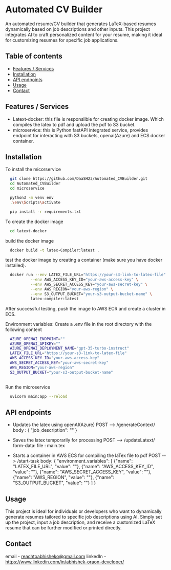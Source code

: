 # Automated CV Builder

An automated resume/CV builder that generates LaTeX-based resumes dynamically based on job descriptions and other inputs. This project integrates AI to craft personalized content for your resume, making it ideal for customizing resumes for specific job applications.

## Table of contents

- [Features / Services](#features-services)
- [Installation](#installation)
- [API endpoints](#api-endpoints)
- [Usage](#usage)
- [Contact](#contact)


## Features / Services

- Latext-docker: this file is responsilble for creating docker image. Which compiles the latex to pdf and upload the pdf to S3 bucket.
- microservice: this is Python fastAPI integrated service, provides endpoint for interacting with S3 buckets, openai(Azure) and ECS docker container.


## Installation

To install the micorservice 

```bash
  git clone https://github.com/DaaSH23/Automated_CVBuilder.git
  cd Automated_CVBuilder
  cd microservice
```
```bash
  python3 -m venv env
  .\env\Scripts\activate
```
```bash
  pip install -r requirements.txt
```

To create the docker image
```bash
  cd latext-docker
```
build the docker image
```bash
  docker build -t latex-Compiler:latest .
```
test the docker image by creating a container (make sure you have docker installed).
```bash
  docker run --env LATEX_FILE_URL="https://your-s3-link-to-latex-file" \
           --env AWS_ACCESS_KEY_ID="your-aws-access-key" \
           --env AWS_SECRET_ACCESS_KEY="your-aws-secret-key" \
           --env AWS_REGION="your-aws-region" \
           --env S3_OUTPUT_BUCKET="your-s3-output-bucket-name" \
           latex-compiler:latest
```
After successful testing, push the image to AWS ECR and create a cluster in ECS.


Environment variables:
Create a .env file in the root directory with the following content

```bash
  AZURE_OPENAI_ENDPOINT=""
  AZURE_OPENAI_APIKEY=""
  AZURE_OPENAI_DEPLOYMENT_NAME="gpt-35-turbo-instruct"
  LATEX_FILE_URL="https://your-s3-link-to-latex-file" 
  AWS_ACCESS_KEY_ID="your-aws-access-key" 
  AWS_SECRET_ACCESS_KEY="your-aws-secret-key" 
  AWS_REGION="your-aws-region" 
  S3_OUTPUT_BUCKET="your-s3-output-bucket-name" 
  
```

Run the microservice 
```bash
  uvicorn main:app --reload
```

## API endpoints

- Updates the latex using openAI(Azure)
POST --> /generateContext/
body : {
          "job_description": ""
  }

- Saves the latex temporarily for processing
POST --> /updateLatext/
form-data: 
    file : main.tex

- Starts a container in AWS ECS for compiling the laTex file to pdf
POST -->  /start-task
body:
{
    "environment_variables": [
     {"name": "LATEX_FILE_URL", "value": ""},
      {"name": "AWS_ACCESS_KEY_ID", "value": ""},
      {"name": "AWS_SECRET_ACCESS_KEY", "value": ""},
      {"name": "AWS_REGION", "value": ""},
      {"name": "S3_OUTPUT_BUCKET", "value": ""}
    ]
}


## Usage
This project is ideal for individuals or developers who want to dynamically generate resumes tailored to specific job descriptions using AI. Simply set up the project, input a job description, and receive a customized LaTeX resume that can be further modified or printed directly.

## Contact
  email - reachtoabhisheko@gmail.com
  linkedIn - https://www.linkedin.com/in/abhishek-oraon-developer/
